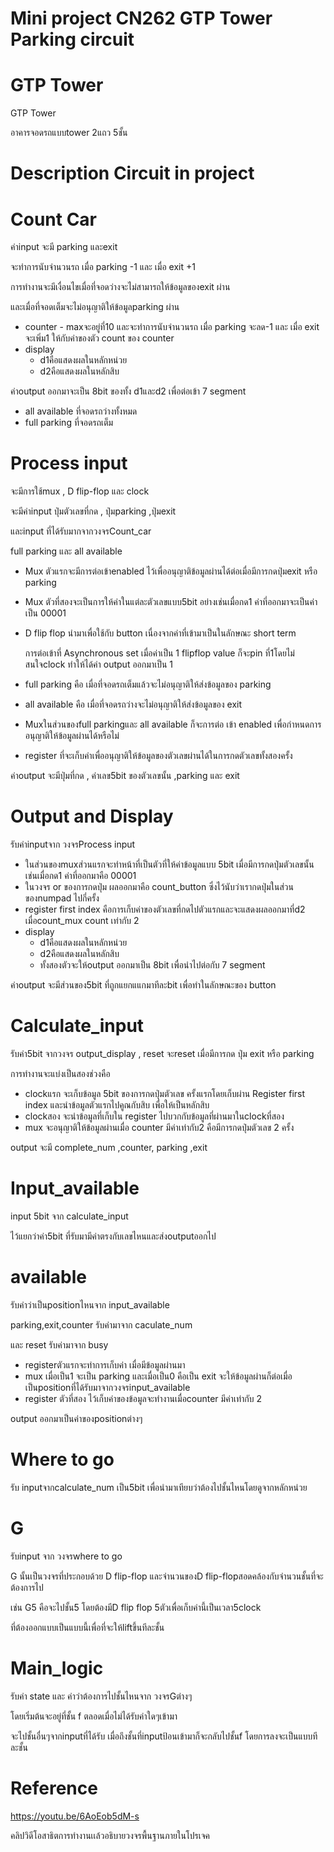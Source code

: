 # Mini project CN262 GTP Tower Parking circuit
# GTP Tower

GTP Tower 

อาคารจอดรถแบบtower 2แถว 5ชั้น

# Description Circuit in project
# Count Car

ค่าinput จะมี parking และexit

จะทำการนับจำนวนรถ เมื่อ parking -1 และ เมื่อ exit +1

การทำงานจะมีเงื่อนไขเมื่อที่จอดว่างจะไม่สามารถให้ข้อมูลของexit ผ่าน

และเมื่อที่จอดเต็มจะไม่อนุญาติให้ข้อมูลparking ผ่าน

- counter - maxจะอยู่ที่10 และจะทำการนับจำนวนรถ เมื่อ parking จะลด-1 และ เมื่อ exit จะเพิ่ม1 ให้กับค่าของตัว count ของ counter
- display
    - d1คือแสดงผลในหลักหน่วย
    - d2คือแสดงผลในหลักสิบ

ค่าoutput ออกมาจะเป็น 8bit ของทั้ง d1และd2 เพื่อต่อเข้า 7 segment

- all available ที่จอดรถว่างทั้งหมด
- full parking ที่จอดรถเต็ม

# Process input

จะมีการใช้mux , D flip-flop และ clock

จะมีค่าinput ปุ่มตัวเลขที่กด , ปุ่มparking ,ปุ่มexit

และinput ที่ได้รับมากจากวงจรCount_car

 full parking และ all available

- Mux ตัวแรกจะมีการต่อเข้าenabled ไว้เพื่ออนุญาติข้อมูลผ่านได้ต่อเมื่อมีการกดปุ่มexit หรือ parking
- Mux ตัวที่สองจะเป็นการให้ค่าในแต่ละตัวเลขแบบ5bit อย่างเช่นเมื่อกด1 ค่าที่ออกมาจะเป็นค่าเป็น 00001
- D flip flop นำมาเพื่อใช้กับ button เนื่องจากค่าที่เข้ามาเป็นในลักษณะ short term
    
    การต่อเข้าที่ Asynchronous set เมื่อค่าเป็น 1 flipflop value ก็จะpin ที่1โดยไม่สนใจclock ทำให้ได้ค่า output ออกมาเป็น 1
    
- full parking คือ เมื่อที่จอดรถเต็มแล้วจะไม่อนุญาติให้ส่งข้อมูลของ parking
- all available คือ  เมื่อที่จอดรถว่างจะไม่อนุญาติให้ส่งข้อมูลของ exit
- Muxในส่วนของfull parkingและ all available ก็จะการต่อ เข้า enabled เพื่อกำหนดการอนุญาติให้ข้อมูลผ่านได้หรือไม่
- register ที่จะเก็บค่าเพื่ออนุญาติให้ข้อมูลของตัวเลขผ่านได้ในการกดตัวเลขทั้งสองครั้ง

ค่าoutput จะมีปุ่มที่กด , ค่าเลข5bit ของตัวเลขนั้น ,parking และ exit

# Output and Display

รับค่าinputจาก วงจรProcess input 

- ในส่วนของmuxส่วนแรกจะทำหน้าที่เป็นตัวที่ให้ค่าข้อมูลแบบ 5bit เมื่อมีการกดปุ่มตัวเลขนั้น เช่นเมื่อกด1 ค่าที่ออกมาคือ 00001
- ในวงจร or ของการกดปุ่ม ผลออกมาคือ count_button ซึ่งไว้นับว่าเรากดปุ่มในส่วนของnumpad ไปกี่ครั้ง
- register first index  คือการเก็บค่าของตัวเลขที่กดไปตัวแรกและจะแสดงผลออกมาที่d2 เมื่อcount_mux count เท่ากับ 2
- display
    - d1คือแสดงผลในหลักหน่วย
    - d2คือแสดงผลในหลักสิบ
    - ทั้งสองตัวจะให้output ออกมาเป็น 8bit เพื่อนำไปต่อกับ 7 segment

ค่าoutput จะมีส่วนของ5bit ที่ถูกแยกแแกมาทีละbit เพื่อทำในลักษณะของ button

# Calculate_input

รับค่า5bit จากวงจร output_display , reset จะreset เมื่อมีการกด ปุ่ม exit หรือ parking

การทำงานจะแบ่งเป็นสองช่วงคือ

- clockแรก จะเก็บข้อมูล 5bit ของการกดปุ่มตัวเลข ครั้งแรกโดยเก็บผ่าน Register first index และนำข้อมูลตัวแรกไปคูณกับสิบ เพื่อให้เป็นหลักสิบ
- clockสอง จะนำข้อมูลที่เก็บใน register ไปบวกกับข้อมูลที่ผ่านมาในclockที่สอง
- mux จะอนุญาติให้ข้อมูลผ่านเมื่อ counter มีค่าเท่ากับ2 คือมีการกดปุ่มตัวเลข 2 ครั้ง

output จะมี complete_num ,counter, parking ,exit

# Input_available

input 5bit จาก calculate_input

ไว้แยกว่าค่า5bit ที่รับมามีค่าตรงกับเลขไหนและส่งoutputออกไป

# available

รับค่าว่าเป็นpositionไหนจาก input_available

parking,exit,counter รับค่ามาจาก caculate_num

และ reset รับค่ามาจาก busy

- registerตัวแรกจะทำการเก็บค่า เมื่อมีข้อมูลผ่านมา
- mux  เมื่อเป็น1 จะเป็น parking  และเมื่อเป็น0 คือเป็น exit จะให้ข้อมูลผ่านก็ต่อเมื่อ เป็นpositionที่ได้รับมาจากวงจรinput_available
- register ตัวที่สอง ไว้เก็บค่าของข้อมูลจะทำงานเมื่อcounter มีค่าเท่ากับ 2

output ออกมาเป็นค่าของpositionต่างๆ

# Where to go

รับ inputจากcalculate_num เป็น5bit เพื่อนำมาเทียบว่าต้องไปชั้นไหนโดยดูจากหลักหน่วย

# G

รับinput จาก วงจรwhere to go 

G นั้นเป็นวงจรที่ประกอบด้วย D flip-flop และจำนวนของD flip-flopสอดคล้องกับจำนวนชั้นที่จะต้องการไป

เช่น G5 คือจะไปชั้น5 โดยต้องมีD flip flop 5ตัวเพื่อเก็บค่านี้เป็นเวลา5clock

ที่ต้องออกแบบเป็นแบบนี้เพื่อที่จะให้liftขึ้นทีละชั้น

# Main_logic

รับค่า state และ ค่าว่าต้องการไปชั้นไหนจาก วงจรGต่างๆ

โดยเริ่มต้นจะอยู่ที่ชั้น f ตลอดเมื่อไม่ได้รับค่าใดๆเข้ามา

จะไปชั้นอื่นๆจากinputที่ได้รับ เมื่อถึงชั้นที่inputป้อนเข้ามาก็จะกลับไปชั้นf โดยการลงจะเป็นแบบทีละชั้น

# Reference
https://youtu.be/6AoEob5dM-s 

คลิปวิดีโอสาธิตการทำงานเเล้วอธิบายวงจรพื้นฐานภายในโปรเจค
